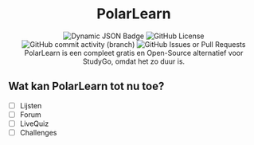 # <div align="center">PolarLearn</div>

<div align="center">
  <img alt="Dynamic JSON Badge" src="https://img.shields.io/badge/dynamic/json?url=https%3A%2F%2Fraw.githubusercontent.com%2Fandr3i1010%2FPolarLearn%2Frefs%2Fheads%2Fstable%2Fpackage.json&query=%24.version&label=Versie">
  <img alt="GitHub License" src="https://img.shields.io/github/license/andr3i1010/PolarLearn">
  <img alt="GitHub commit activity (branch)" src="https://img.shields.io/github/commit-activity/m/andr3i1010/PolarLearn/stable">
  <img alt="GitHub Issues or Pull Requests" src="https://img.shields.io/github/issues/andr3i1010/PolarLearn">
  <br/>
  PolarLearn is een compleet gratis en Open-Source alternatief voor StudyGo, omdat het zo duur is.
</div>

## Wat kan PolarLearn tot nu toe?
- [ ] Lijsten
- [ ] Forum
- [ ] LiveQuiz
- [ ] Challenges
